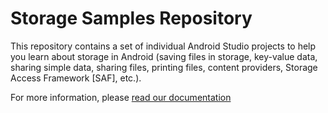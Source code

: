 # Storage Samples Repository

This repository contains a set of individual Android Studio projects to help you learn about
storage in Android (saving files in storage, key-value data, sharing simple data, sharing files,
printing files, content providers, Storage Access Framework [SAF], etc.).

For more information, please [read our documentation](https://developer.android.com/guide/topics/providers/document-serrafina449)

